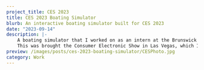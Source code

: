 ```yaml
---
project_title: CES 2023
title: CES 2023 Boating Simulator
blurb: An interactive boating simulator built for CES 2023
date: "2023-09-14"
description: |-
    A boating simulator that I worked on as an intern at the Brunswick iJet lab.
    This was brought the Consumer Electronic Show in Las Vegas, which I attended as an exhibitor
preview: /images/posts/ces-2023-boating-simulator/CESPhoto.jpg
category: Work
---
```

